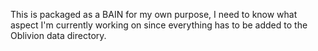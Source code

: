 This is packaged as a BAIN for my own purpose, I need to know what aspect I'm currently working on since everything has to be added to the Oblivion data directory.
